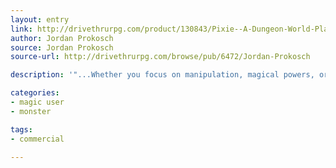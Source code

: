 ```yaml
---
layout: entry
link: http://drivethrurpg.com/product/130843/Pixie--A-Dungeon-World-Playbook
author: Jordan Prokosch
source: Jordan Prokosch
source-url: http://drivethrurpg.com/browse/pub/6472/Jordan-Prokosch

description: '"...Whether you focus on manipulation, magical powers, or deviousness, you'll be able to outfly and outwit the competition..."'

categories:
- magic user
- monster

tags:
- commercial

---
```

